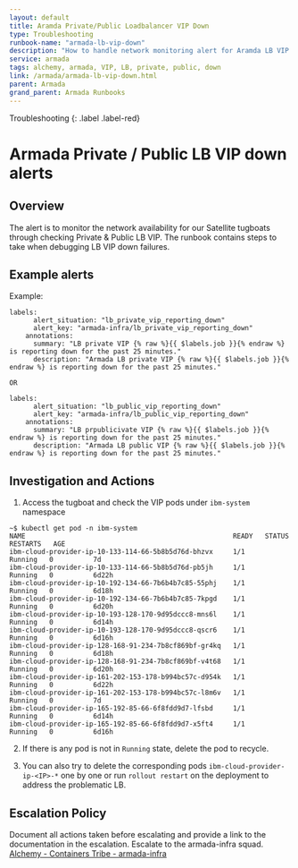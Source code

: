 ```yaml
---
layout: default
title: Aramda Private/Public Loadbalancer VIP Down   
type: Troubleshooting
runbook-name: "armada-lb-vip-down"
description: "How to handle network monitoring alert for Aramda LB VIP down"
service: armada
tags: alchemy, armada, VIP, LB, private, public, down
link: /armada/armada-lb-vip-down.html
parent: Armada
grand_parent: Armada Runbooks
---
```


Troubleshooting
{: .label .label-red}

# Armada Private / Public LB VIP down alerts

## Overview

The alert is to monitor the network availability for our Satellite tugboats through checking Private & Public LB VIP.
The runbook contains steps to take when debugging LB VIP down failures. 

## Example alerts

Example:
```
labels:
      alert_situation: "lb_private_vip_reporting_down"
      alert_key: "armada-infra/lb_private_vip_reporting_down"
    annotations:
      summary: "LB private VIP {% raw %}{{ $labels.job }}{% endraw %} is reporting down for the past 25 minutes."
      description: "Armada LB private VIP {% raw %}{{ $labels.job }}{% endraw %} is reporting down for the past 25 minutes."

OR

labels:
      alert_situation: "lb_public_vip_reporting_down"
      alert_key: "armada-infra/lb_public_vip_reporting_down"
    annotations:
      summary: "LB prpublicivate VIP {% raw %}{{ $labels.job }}{% endraw %} is reporting down for the past 25 minutes."
      description: "Armada LB public VIP {% raw %}{{ $labels.job }}{% endraw %} is reporting down for the past 25 minutes."

```

## Investigation and Actions

1. Access the tugboat and check the VIP pods under `ibm-system` namespace

```
~$ kubectl get pod -n ibm-system
NAME                                                    READY   STATUS    RESTARTS   AGE
ibm-cloud-provider-ip-10-133-114-66-5b8b5d76d-bhzvx     1/1     Running   0          7d
ibm-cloud-provider-ip-10-133-114-66-5b8b5d76d-pb5jh     1/1     Running   0          6d22h
ibm-cloud-provider-ip-10-192-134-66-7b6b4b7c85-55phj    1/1     Running   0          6d18h
ibm-cloud-provider-ip-10-192-134-66-7b6b4b7c85-7kpgd    1/1     Running   0          6d20h
ibm-cloud-provider-ip-10-193-128-170-9d95dccc8-mns6l    1/1     Running   0          6d14h
ibm-cloud-provider-ip-10-193-128-170-9d95dccc8-qscr6    1/1     Running   0          6d16h
ibm-cloud-provider-ip-128-168-91-234-7b8cf869bf-gr4kq   1/1     Running   0          6d18h
ibm-cloud-provider-ip-128-168-91-234-7b8cf869bf-v4t68   1/1     Running   0          6d20h
ibm-cloud-provider-ip-161-202-153-178-b994bc57c-d954k   1/1     Running   0          6d22h
ibm-cloud-provider-ip-161-202-153-178-b994bc57c-l8m6v   1/1     Running   0          7d
ibm-cloud-provider-ip-165-192-85-66-6f8fdd9d7-lfsbd     1/1     Running   0          6d14h
ibm-cloud-provider-ip-165-192-85-66-6f8fdd9d7-x5ft4     1/1     Running   0          6d16h
```

2. If there is any pod is not in `Running` state, delete the pod to recycle. 

3. You can also try to delete the corresponding pods `ibm-cloud-provider-ip-<IP>-*` one by one or run `rollout restart` on the deployment to address the problematic LB. 

## Escalation Policy

Document all actions taken before escalating and provide a link to the documentation in the escalation. Escalate to the armada-infra squad.
[Alchemy - Containers Tribe - armada-infra](https://ibm.pagerduty.com/escalation_policies#PZRV4HB)
